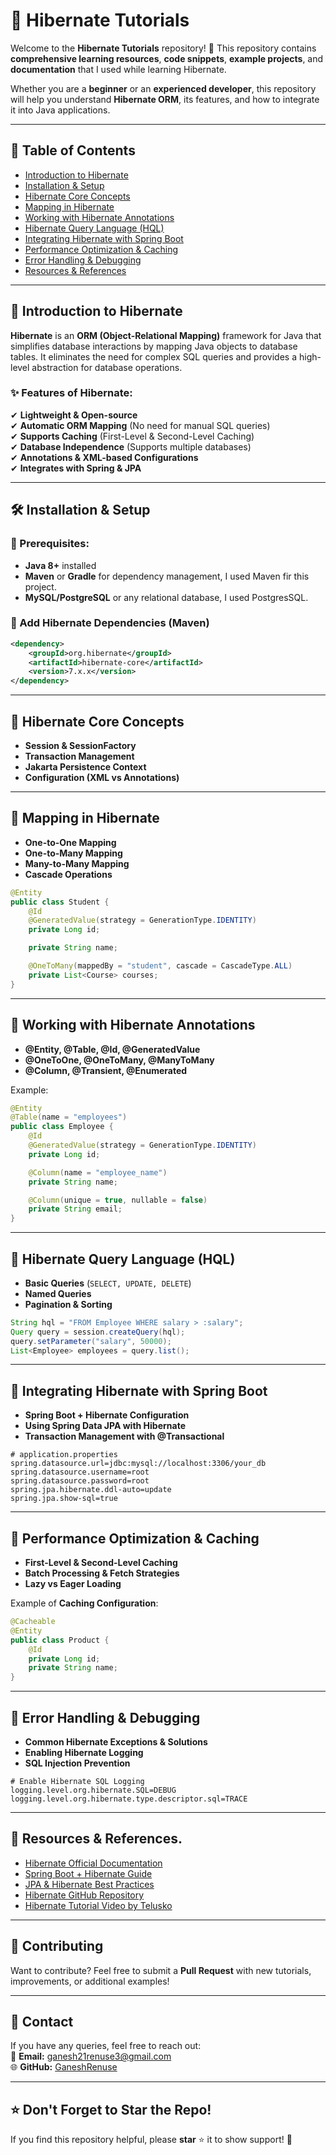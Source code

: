 # 📌 Hibernate Tutorials

Welcome to the **Hibernate Tutorials** repository! 🚀 This repository contains **comprehensive learning resources**, **code snippets**, **example projects**, and **documentation** that I used while learning Hibernate.

Whether you are a **beginner** or an **experienced developer**, this repository will help you understand **Hibernate ORM**, its features, and how to integrate it into Java applications.

---

## 📖 Table of Contents

- [Introduction to Hibernate](#introduction-to-hibernate)
- [Installation & Setup](#installation--setup)
- [Hibernate Core Concepts](#hibernate-core-concepts)
- [Mapping in Hibernate](#mapping-in-hibernate)
- [Working with Hibernate Annotations](#working-with-hibernate-annotations)
- [Hibernate Query Language (HQL)](#hibernate-query-language-hql)
- [Integrating Hibernate with Spring Boot](#integrating-hibernate-with-spring-boot)
- [Performance Optimization & Caching](#performance-optimization--caching)
- [Error Handling & Debugging](#error-handling--debugging)
- [Resources & References](#resources--references)

---

## 📌 Introduction to Hibernate

**Hibernate** is an **ORM (Object-Relational Mapping)** framework for Java that simplifies database interactions by mapping Java objects to database tables. It eliminates the need for complex SQL queries and provides a high-level abstraction for database operations.

### ✨ Features of Hibernate:
✔ **Lightweight & Open-source**  
✔ **Automatic ORM Mapping** (No need for manual SQL queries)  
✔ **Supports Caching** (First-Level & Second-Level Caching)  
✔ **Database Independence** (Supports multiple databases)  
✔ **Annotations & XML-based Configurations**  
✔ **Integrates with Spring & JPA**  

---

## 🛠 Installation & Setup

### 🔹 Prerequisites:
- **Java 8+** installed
- **Maven** or **Gradle** for dependency management, I used Maven fir this project.
- **MySQL/PostgreSQL** or any relational database, I used PostgresSQL.

### 🔹 Add Hibernate Dependencies (Maven)

```xml
<dependency>
    <groupId>org.hibernate</groupId>
    <artifactId>hibernate-core</artifactId>
    <version>7.x.x</version>
</dependency>
```

---

## 📌 Hibernate Core Concepts

- **Session & SessionFactory**
- **Transaction Management**
- **Jakarta Persistence Context**
- **Configuration (XML vs Annotations)**

---

## 📌 Mapping in Hibernate

- **One-to-One Mapping**
- **One-to-Many Mapping**
- **Many-to-Many Mapping**
- **Cascade Operations**

```java
@Entity
public class Student {
    @Id
    @GeneratedValue(strategy = GenerationType.IDENTITY)
    private Long id;

    private String name;

    @OneToMany(mappedBy = "student", cascade = CascadeType.ALL)
    private List<Course> courses;
}
```

---

## 📌 Working with Hibernate Annotations

- **@Entity, @Table, @Id, @GeneratedValue**
- **@OneToOne, @OneToMany, @ManyToMany**
- **@Column, @Transient, @Enumerated**

Example:

```java
@Entity
@Table(name = "employees")
public class Employee {
    @Id
    @GeneratedValue(strategy = GenerationType.IDENTITY)
    private Long id;

    @Column(name = "employee_name")
    private String name;

    @Column(unique = true, nullable = false)
    private String email;
}
```

---

## 📌 Hibernate Query Language (HQL)

- **Basic Queries** (`SELECT, UPDATE, DELETE`)
- **Named Queries**
- **Pagination & Sorting**

```java
String hql = "FROM Employee WHERE salary > :salary";
Query query = session.createQuery(hql);
query.setParameter("salary", 50000);
List<Employee> employees = query.list();
```

---

## 📌 Integrating Hibernate with Spring Boot

- **Spring Boot + Hibernate Configuration**
- **Using Spring Data JPA with Hibernate**
- **Transaction Management with @Transactional**

```properties
# application.properties
spring.datasource.url=jdbc:mysql://localhost:3306/your_db
spring.datasource.username=root
spring.datasource.password=root
spring.jpa.hibernate.ddl-auto=update
spring.jpa.show-sql=true
```

---

## 📌 Performance Optimization & Caching

- **First-Level & Second-Level Caching**
- **Batch Processing & Fetch Strategies**
- **Lazy vs Eager Loading**

Example of **Caching Configuration**:

```java
@Cacheable
@Entity
public class Product {
    @Id
    private Long id;
    private String name;
}
```

---

## 📌 Error Handling & Debugging

- **Common Hibernate Exceptions & Solutions**
- **Enabling Hibernate Logging**
- **SQL Injection Prevention**

```properties
# Enable Hibernate SQL Logging
logging.level.org.hibernate.SQL=DEBUG
logging.level.org.hibernate.type.descriptor.sql=TRACE
```

---

## 📌 Resources & References.
- [Hibernate Official Documentation](https://hibernate.org/)
- [Spring Boot + Hibernate Guide](https://spring.io/projects/spring-boot)
- [JPA & Hibernate Best Practices](https://vladmihalcea.com/)
- [Hibernate GitHub Repository](https://github.com/hibernate/)
- [Hibernate Tutorial Video by Telusko](https://youtu.be/qF20cAHKrXA?si=aM0bJPTM56Sf90ks)

---

## 📢 Contributing

Want to contribute? Feel free to submit a **Pull Request** with new tutorials, improvements, or additional examples!

---

## 📧 Contact

If you have any queries, feel free to reach out:  
📩 **Email:** ganesh21renuse3@gmail.com  
🌐 **GitHub:** [GaneshRenuse](https://github.com/GaneshRenuse)

---

## ⭐ Don't Forget to Star the Repo!  
If you find this repository helpful, please **star** ⭐ it to show support! 🚀  
